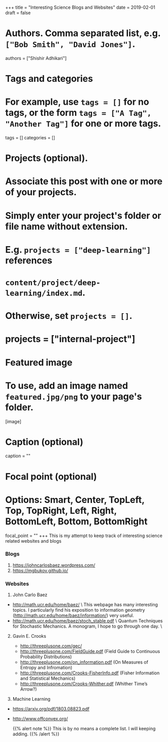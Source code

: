 +++
title = "Interesting Science Blogs and Websites"
date = 2019-02-01
draft = false

# Authors. Comma separated list, e.g. `["Bob Smith", "David Jones"]`.
authors = ["Shishir Adhikari"]

# Tags and categories
# For example, use `tags = []` for no tags, or the form `tags = ["A Tag", "Another Tag"]` for one or more tags.
tags = []
categories = []

# Projects (optional).
#   Associate this post with one or more of your projects.
#   Simply enter your project's folder or file name without extension.
#   E.g. `projects = ["deep-learning"]` references
#   `content/project/deep-learning/index.md`.
#   Otherwise, set `projects = []`.
# projects = ["internal-project"]

# Featured image
# To use, add an image named `featured.jpg/png` to your page's folder.
[image]
  # Caption (optional)
  caption = ""

  # Focal point (optional)
  # Options: Smart, Center, TopLeft, Top, TopRight, Left, Right, BottomLeft, Bottom, BottomRight
  focal_point = ""
+++
This is my attempt to keep track of interesting science related websites and blogs
### Blogs
1. https://johncarlosbaez.wordpress.com/
2. https://mgbukov.github.io/

### Websites
1. John Carlo Baez
  * http://math.ucr.edu/home/baez/ \\
    This webpage has many interesting topics. I particularly find his exposition to information geometry (http://math.ucr.edu/home/baez/information/) very useful.
  * http://math.ucr.edu/home/baez/stoch_stable.pdf \\
    Quantum Techniques for Stochastic Mechanics. A monogram, I hope to go through one day.
    \\
2. Gavin E. Crooks
    * http://threeplusone.com/gec/
    * http://threeplusone.com/FieldGuide.pdf (Field Guide to Continuous Probability Distributions)
    * http://threeplusone.com/on_information.pdf (On Measures of Entropy and Infromation)
    * http://threeplusone.com/Crooks-FisherInfo.pdf (Fisher Information and Statistical Mechanics)
    * http://threeplusone.com/Crooks-Whither.pdf (Whither Time’s Arrow?)

3. Machine Learning
  * https://arxiv.org/pdf/1803.08823.pdf
  * http://www.offconvex.org/

    {{% alert note %}}
    This is by no means a complete list. I will keeping adding.
    {{% /alert %}}
